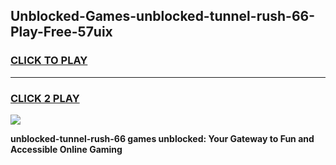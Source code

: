 
## Unblocked-Games-unblocked-tunnel-rush-66-Play-Free-57uix
<h3>
<a href="https://premium76.site?title=unblocked-tunnel-rush-66&ref=12A">CLICK TO PLAY</a></h3>
<hr>

<h3>
<a href="https://premium76.site?title=unblocked-tunnel-rush-66&ref=12A">CLICK 2 PLAY</a>
  
</h3>

<a href="https://premium76.site?title=unblocked-tunnel-rush-66&ref=12A"><img src="https://clearcache.store/games.png"></a>


**unblocked-tunnel-rush-66 games unblocked: Your Gateway to Fun and Accessible Online Gaming**
